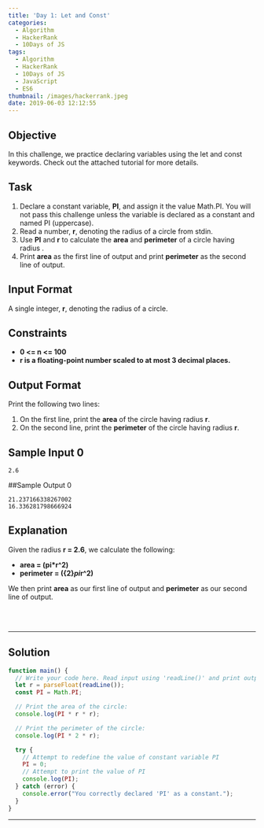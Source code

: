```yaml
---
title: 'Day 1: Let and Const'
categories:
  - Algorithm
  - HackerRank
  - 10Days of JS
tags:
  - Algorithm
  - HackerRank
  - 10Days of JS
  - JavaScript
  - ES6
thumbnail: /images/hackerrank.jpeg
date: 2019-06-03 12:12:55
---
```


## Objective

In this challenge, we practice declaring variables using the let and const keywords. Check out the attached tutorial for more details.

<!-- more -->

## Task

1. Declare a constant variable, **PI**, and assign it the value Math.PI. You will not pass this challenge unless the variable is declared as a constant and named PI (uppercase).
2. Read a number, **r**, denoting the radius of a circle from stdin.
3. Use **PI** and **r** to calculate the **area** and **perimeter** of a circle having radius .
4. Print **area** as the first line of output and print **perimeter** as the second line of output.

## Input Format

A single integer, **r**, denoting the radius of a circle.

## Constraints

- **0 <= n <= 100**
- **r is a floating-point number scaled to at most 3 decimal places.**

## Output Format

Print the following two lines:

1. On the first line, print the **area** of the circle having radius **r**.
2. On the second line, print the **perimeter** of the circle having radius **r**.

## Sample Input 0

```
2.6
```

##Sample Output 0

```
21.237166338267002
16.336281798666924
```

## Explanation

Given the radius **r = 2.6**, we calculate the following:

- **area = \(pi\*r^2\)**
- **perimeter = \({2}*pi*r^2\)**

We then print **area** as our first line of output and **perimeter** as our second line of output.

<br/>
<br/>

---

## Solution

```javascript
function main() {
  // Write your code here. Read input using 'readLine()' and print output using 'console.log()'.
  let r = parseFloat(readLine());
  const PI = Math.PI;

  // Print the area of the circle:
  console.log(PI * r * r);

  // Print the perimeter of the circle:
  console.log(PI * 2 * r);

  try {
    // Attempt to redefine the value of constant variable PI
    PI = 0;
    // Attempt to print the value of PI
    console.log(PI);
  } catch (error) {
    console.error("You correctly declared 'PI' as a constant.");
  }
}
```

---
